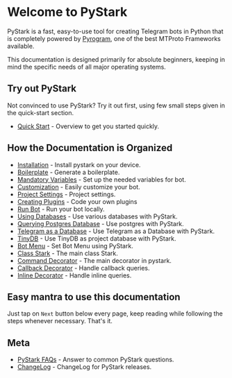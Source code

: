 # Welcome to PyStark

PyStark is a fast, easy-to-use tool for creating Telegram bots in Python that is completely powered by [Pyrogram](https://github.com/pyrogram/pyrogram), one of the best MTProto Frameworks available.

This documentation is designed primarily for absolute beginners, keeping in mind the specific needs of all major operating systems.


## Try out PyStark

Not convinced to use PyStark? Try it out first, using few small steps given in the quick-start section.

- [Quick Start](/introduction/quickstart) - Overview to get you started quickly.


## How the Documentation is Organized

- [Installation](/introduction/install) - Install pystark on your device.
- [Boilerplate](/start/boilerplate) - Generate a boilerplate.
- [Mandatory Variables](/start/variables) -  Set up the needed variables for bot.
- [Customization](/start/customization) - Easily customize your bot.
- [Project Settings](/start/settings) - Project settings.
- [Creating Plugins](/start/plugins) - Code your own plugins
- [Run Bot](/start/running-bot) - Run your bot locally.
- [Using Databases](/topics/using-databases) - Use various databases with PyStark.
- [Querying Postgres Database](/topics/postgres) - Use postgres with PyStark.
- [Telegram as a Database](/topics/telegram-as-database) - Use Telegram as a Database with PyStark.
- [TinyDB](/topics/tinydb) - Use TinyDB as project database with PyStark.
- [Bot Menu](/topics/bot-menu) -  Set Bot Menu using PyStark.
- [Class Stark](/topics/class-stark) -  The main class Stark.
- [Command Decorator](/decorators/command) - The main decorator in pystark.
- [Callback Decorator](/decorators/callback) - Handle callback queries.
- [Inline Decorator](/decorators/inline) - Handle inline queries.


## Easy mantra to use this documentation

Just tap on ``Next`` button below every page, keep reading while following the steps whenever necessary. That's it.


## Meta

- [PyStark FAQs](/docs/faqs.md) - Answer to common PyStark questions.
- [ChangeLog](/docs/changelog.md) - ChangeLog for PyStark releases.
